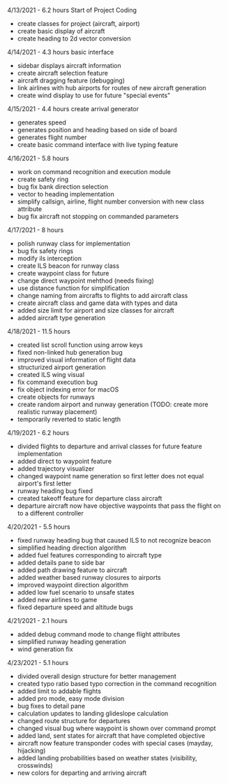 4/13/2021 - 6.2 hours
Start of Project Coding
 - create classes for project (aircraft, airport)
 - create basic display of aircraft
 - create heading to 2d vector conversion

4/14/2021 - 4.3 hours
basic interface
 - sidebar displays aircraft information
 - create aircraft selection feature
 - aircraft dragging feature (debugging)
 - link airlines with hub airports for routes of new aircraft generation
 - create wind display to use for future "special events"

4/15/2021 - 4.4 hours
create arrival generator
 - generates speed
 - generates position and heading based on side of board
 - generates flight number
 - create basic command interface with live typing feature

4/16/2021 - 5.8 hours
 - work on command recognition and execution module
 - create safety ring
 - bug fix bank direction selection
 - vector to heading implementation
 - simplify callsign, airline, flight number conversion with new class attribute
 - bug fix aircraft not stopping on commanded parameters

4/17/2021 - 8 hours
 - polish runway class for implementation
 - bug fix safety rings
 - modify ils interception
 - create ILS beacon for runway class
 - create waypoint class for future
 - change direct waypoint mehthod (needs fixing)
 - use distance function for simplification
 - change naming from aircrafts to flights to add aircraft class
 - create aircraft class and game data with types and data
 - added size limit for airport and size classes for aircraft
 - added aircraft type generation

 4/18/2021 - 11.5 hours
 - created list scroll function using arrow keys
 - fixed non-linked hub generation bug
 - improved visual information of flight data
 - structurized airport generation
 - created ILS wing visual
 - fix command execution bug
 - fix object indexing error for macOS
 - create objects for runways
 - create random airport and runway generation (TODO: create more realistic runway placement)
 - temporarily reverted to static length

 4/19/2021 - 6.2 hours
 - divided flights to departure and arrival classes for future feature implementation
 - added direct to waypoint feature
 - added trajectory visualizer
 - changed waypoint name generation so first letter does not equal airport's first letter
 - runway heading bug fixed
 - created takeoff feature for departure class aircraft
 - departure aircraft now have objective waypoints that pass the flight on to a different controller

 4/20/2021 - 5.5 hours
 - fixed runway heading bug that caused ILS to not recognize beacon
 - simplified heading direction algorithm
 - added fuel features corresponding to aircraft type
 - added details pane to side bar
 - added path drawing feature to aircraft
 - added weather based runway closures to airports
 - improved waypoint direction algorithm
 - added low fuel scenario to unsafe states
 - added new airlines to game
 - fixed departure speed and altitude bugs

 4/21/2021 - 2.1 hours
 - added debug command mode to change flight attributes
 - simplified runway heading generation
 - wind generation fix

 4/23/2021 - 5.1 hours
 - divided overall design structure for better management
 - created typo ratio based typo correction in the command recognition
 - added limit to addable flights
 - added pro mode, easy mode division
 - bug fixes to detail pane
 - calculation updates to landing glideslope calculation
 - changed route structure for departures
 - changed visual bug where waypoint is shown over command prompt
 - added land, sent states for aircraft that have completed objective
 - aircraft now feature transponder codes with special cases (mayday, hijacking)
 - added landing probabilities based on weather states (visibility, crosswinds)
 - new colors for departing and arriving aircraft